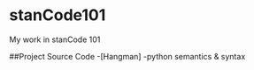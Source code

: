 # stanCode101
My work in stanCode 101

##Project Source Code
-[Hangman] 
  -python semantics & syntax

